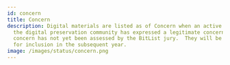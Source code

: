 ```yaml
---
id: concern
title: Concern
description: Digital materials are listed as of Concern when an active member of
  the digital preservation community has expressed a legitimate concern but the
  concern has not yet been assessed by the BitList jury.  They will be assessed
  for inclusion in the subsequent year.
image: /images/status/concern.png
---
```

